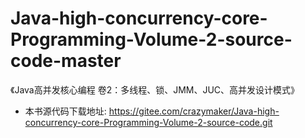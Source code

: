 # Java-high-concurrency-core-Programming-Volume-2-source-code-master

《Java高并发核心编程 卷2：多线程、锁、JMM、JUC、高并发设计模式》

- 本书源代码下载地址: https://gitee.com/crazymaker/Java-high-concurrency-core-Programming-Volume-2-source-code.git
